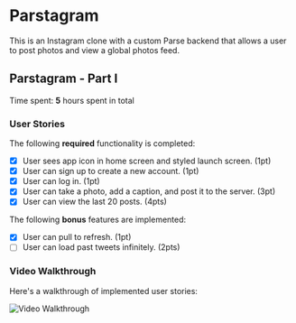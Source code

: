 # Parstagram

This is an Instagram clone with a custom Parse backend that allows a user to post photos and view a global photos feed.

## Parstagram - Part I

Time spent: **5** hours spent in total

### User Stories

The following **required** functionality is completed:

- [x] User sees app icon in home screen and styled launch screen. (1pt)
- [x] User can sign up to create a new account. (1pt)
- [x] User can log in. (1pt)
- [x] User can take a photo, add a caption, and post it to the server. (3pt)
- [x] User can view the last 20 posts. (4pts)

The following **bonus** features are implemented:

- [x] User can pull to refresh. (1pt)
- [ ] User can load past tweets infinitely. (2pts)

### Video Walkthrough

Here's a walkthrough of implemented user stories:

<img src='http://g.recordit.co/LSeDIYZd9G.gif' title='Video Walkthrough' width='' alt='Video Walkthrough' />
